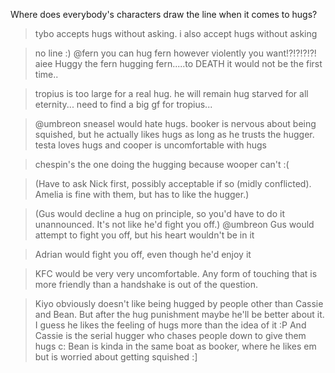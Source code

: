 Where does everybody's characters draw the line when it comes to hugs?
> tybo accepts hugs without asking. i also accept hugs without asking

> no line :)
> @fern you can hug fern however violently you want!?!?!?!?!
> aiee
> Huggy the fern
> hugging fern.....to DEATH
> it would not be the first time..

> tropius is too large for a real hug. he will remain hug starved for all eternity...
> need to find a big gf for tropius...

> @umbreon sneasel would hate hugs. booker is nervous about being squished, but he actually likes hugs as long as he trusts the hugger. testa loves hugs and cooper is uncomfortable with hugs

> chespin's the one doing the hugging because wooper can't :(

> (Have to ask Nick first, possibly acceptable if so (midly conflicted). Amelia is fine with them, but has to like the hugger.)

> (Gus would decline a hug on principle, so you'd have to do it unannounced. It's not like he'd fight you off.)
> @umbreon Gus would attempt to fight you off, but his heart wouldn't be in it

> Adrian would fight you off, even though he'd enjoy it

>KFC would be very very uncomfortable. Any form of touching that is more friendly than a handshake is out of the question.

>Kiyo obviously doesn't like being hugged by people other than Cassie and Bean. But after the hug punishment maybe he'll be better about it.  I guess he likes the feeling of hugs more than the idea of it :P And Cassie is the serial hugger who chases people down to give them hugs c: Bean is kinda in the same boat as booker, where he likes em but is worried about getting squished :]